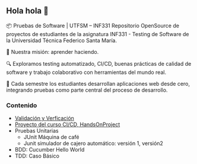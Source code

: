 ## Hola hola 👋

📦 Pruebas de Software | UTFSM – INF331
Repositorio OpenSource de proyectos de estudiantes de la asignatura INF331 - Testing de Software de la Universidad Técnica Federico Santa María.

🎯 Nuestra misión: aprender haciendo.

🔍 Exploramos testing automatizado, CI/CD, buenas prácticas de calidad de software y trabajo colaborativo con herramientas del mundo real.

🚀 Cada semestre los estudiantes desarrollan aplicaciones web desde cero, integrando pruebas como parte central del proceso de desarrollo.

### Contenido
- [Validación y Verficación](https://github.com/Pruebas-de-Software/VerificacionVsValidacion)
- [Proyecto del curso CI/CD, HandsOnProject](https://github.com/Pruebas-de-Software/HandsOnProject)
- Pruebas Unitarias
    - JUnit Máquina de café
    - Junit simulador de cajero automático: versión 1, versión2
- BDD: Cucumber Hello World
- TDD: Caso Básico
